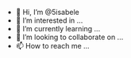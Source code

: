 - 👋 Hi, I’m @5isabele
- 👀 I’m interested in ...
- 🌱 I’m currently learning ...
- 💞️ I’m looking to collaborate on ...
- 📫 How to reach me ...

<!---
5isabele/5isabele is a ✨ special ✨ repository because its `README.md` (this file) appears on your GitHub profile.
You can click the Preview link to take a look at your changes.
--->
